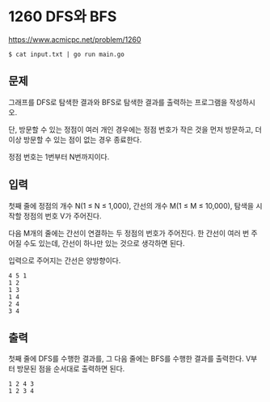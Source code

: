 # 1260 DFS와 BFS

https://www.acmicpc.net/problem/1260

```
$ cat input.txt | go run main.go
```

## 문제

그래프를 DFS로 탐색한 결과와 BFS로 탐색한 결과를 출력하는 프로그램을 작성하시오.

단, 방문할 수 있는 정점이 여러 개인 경우에는 정점 번호가 작은 것을 먼저 방문하고, 더 이상 방문할 수 있는 점이 없는 경우 종료한다.

정점 번호는 1번부터 N번까지이다.

## 입력

첫째 줄에 정점의 개수 N(1 ≤ N ≤ 1,000), 간선의 개수 M(1 ≤ M ≤ 10,000), 탐색을 시작할 정점의 번호 V가 주어진다.

다음 M개의 줄에는 간선이 연결하는 두 정점의 번호가 주어진다. 한 간선이 여러 번 주어질 수도 있는데, 간선이 하나만 있는 것으로 생각하면 된다.

입력으로 주어지는 간선은 양방향이다.

```
4 5 1
1 2
1 3
1 4
2 4
3 4
```

## 출력

첫째 줄에 DFS를 수행한 결과를, 그 다음 줄에는 BFS를 수행한 결과를 출력한다. V부터 방문된 점을 순서대로 출력하면 된다.

```
1 2 4 3
1 2 3 4
```